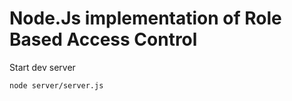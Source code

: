# Node.Js implementation of Role Based Access Control

Start dev server
```
node server/server.js
```